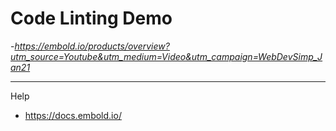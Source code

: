 # Code Linting Demo

-*https://embold.io/products/overview?utm_source=Youtube&utm_medium=Video&utm_campaign=WebDevSimp_Jan21*

<hr>

Help
- https://docs.embold.io/